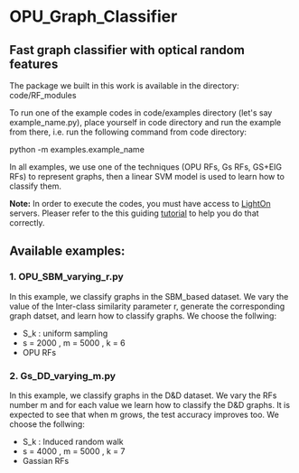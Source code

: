 # OPU_Graph_Classifier
## Fast graph classifier with optical random features

The package we built in this work is available in the directory: code/RF_modules


To run one of the example codes in code/examples directory (let's say example_name.py), place yourself in code directory and run the example from there, i.e. run the following command from code directory:

python -m examples.example_name

In all examples, we use one of the techniques (OPU RFs, Gs RFs, GS+EIG RFs) to represent graphs, then a linear SVM model is used to learn how to classify them.

**Note:** In order to execute the codes, you must have access to [LightOn](https://docs.lighton.ai/) servers. Pleaser refer to the this guiding [tutorial](https://community.lighton.ai/t/how-to-use-lighton-cloud-general-guide/20) to help you do that correctly.


## Available examples:
### 1. OPU_SBM_varying_r.py 
In this example, we classify graphs in the SBM_based dataset. We vary the value of the Inter-class similarity parameter r, generate the corresponding graph datset, and learn how to classify graphs. We choose the follwing:
* S_k : uniform sampling
*  s = 2000 , m = 5000 , k = 6
*  OPU RFs
### 2. Gs_DD_varying_m.py
In this example, we classify graphs in the D&D dataset. We vary the RFs number m and for each value we learn how to classify the D&D graphs. It is expected to see that when m grows, the test accuracy improves too.  We choose the follwing:
* S_k : Induced random walk
*  s = 4000 , m = 5000 , k = 7
*  Gassian RFs